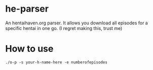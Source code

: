 # he-parser
An hentaihaven.org parser. It allows you download all episodes for a specific hentai in one go. (I regret making this, trust me)


# How to use

```
./o-p -s your-h-name-here -e numberofepisodes
```
